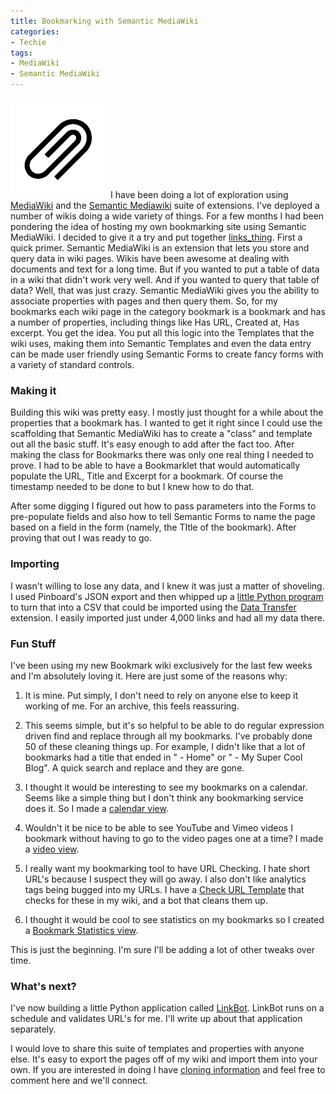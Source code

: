 ```yaml
---
title: Bookmarking with Semantic MediaWiki
categories:
- Techie
tags:
- MediaWiki
- Semantic MediaWiki
---
```


![](/assets/posts/2012/Paperclip.png)I have been doing a lot of exploration using [MediaWiki](http://www.mediawiki.org/wiki/MediaWiki) and the [Semantic Mediawiki](http://semantic-mediawiki.org/) suite of extensions. I've deployed a number of wikis doing a wide variety of things. For a few months I had been pondering the idea of hosting my own bookmarking site using Semantic MediaWiki. I decided to give it a try and put together [links_thing](http://links.thingelstad.com/wiki/Main_Page).
First a quick primer. Semantic MediaWiki is an extension that lets you store and query data in wiki pages. Wikis have been awesome at dealing with documents and text for a long time. But if you wanted to put a table of data in a wiki that didn't work very well. And if you wanted to query that table of data? Well, that was just crazy. Semantic MediaWiki gives you the ability to associate properties with pages and then query them. So, for my bookmarks each wiki page in the category bookmark is a bookmark and has a number of properties, including things like Has URL, Created at, Has excerpt. You get the idea. You put all this logic into the Templates that the wiki uses, making them into Semantic Templates and even the data entry can be made user friendly using Semantic Forms to create fancy forms with a variety of standard controls.

### Making it

Building this wiki was pretty easy. I mostly just thought for a while about the properties that a bookmark has. I wanted to get it right since I could use the scaffolding that Semantic MediaWiki has to create a "class" and template out all the basic stuff. It's easy enough to add after the fact too. After making the class for Bookmarks there was only one real thing I needed to prove. I had to be able to have a Bookmarklet that would automatically populate the URL, Title and Excerpt for a bookmark. Of course the timestamp needed to be done to but I knew how to do that.

After some digging I figured out how to pass parameters into the Forms to pre-populate fields and also how to tell Semantic Forms to name the page based on a field in the form (namely, the TItle of the bookmark). After proving that out I was ready to go.

### Importing

I wasn't willing to lose any data, and I knew it was just a matter of shoveling. I used Pinboard's JSON export and then whipped up a [little Python program](http://links.thingelstad.com/wiki/links_thing:Migrate_Pinboard_data) to turn that into a CSV that could be imported using the [Data Transfer](https://www.mediawiki.org/wiki/Extension:Data_Transfer) extension. I easily imported just under 4,000 links and had all my data there.

### Fun Stuff

I've been using my new Bookmark wiki exclusively for the last few weeks and I'm absolutely loving it. Here are just some of the reasons why:



  1. It is mine. Put simply, I don't need to rely on anyone else to keep it working of me. For an archive, this feels reassuring.


  2. This seems simple, but it's so helpful to be able to do regular expression driven find and replace through all my bookmarks. I've probably done 50 of these cleaning things up. For example, I didn't like that a lot of bookmarks had a title that ended in " - Home" or " - My Super Cool Blog". A quick search and replace and they are gone.


  3. I thought it would be interesting to see my bookmarks on a calendar. Seems like a simple thing but I don't think any bookmarking service does it. So I made a [calendar view](http://links.thingelstad.com/w/index.php?title=Calendar&month=3&year=2012).


  4. Wouldn't it be nice to be able to see YouTube and Vimeo videos I bookmark without having to go to the video pages one at a time? I made a [video view](http://links.thingelstad.com/wiki/Videos).


  5. I really want my bookmarking tool to have URL Checking. I hate short URL's because I suspect they will go away. I also don't like analytics tags being bugged into my URLs. I have a [Check URL Template](http://links.thingelstad.com/wiki/Template:Check_URL) that checks for these in my wiki, and a bot that cleans them up.


  6. I thought it would be cool to see statistics on my bookmarks so I created a [Bookmark Statistics view](http://links.thingelstad.com/wiki/Bookmark_statistics).

This is just the beginning. I'm sure I'll be adding a lot of other tweaks over time.

### What's next?

I've now building a little Python application called [LinkBot](http://links.thingelstad.com/wiki/User:LinkBot). LinkBot runs on a schedule and validates URL's for me. I'll write up about that application separately.

I would love to share this suite of templates and properties with anyone else. It's easy to export the pages off of my wiki and import them into your own. If you are interested in doing I have [cloning information](http://links.thingelstad.com/wiki/links_thing:Cloning) and feel free to comment here and we'll connect.
